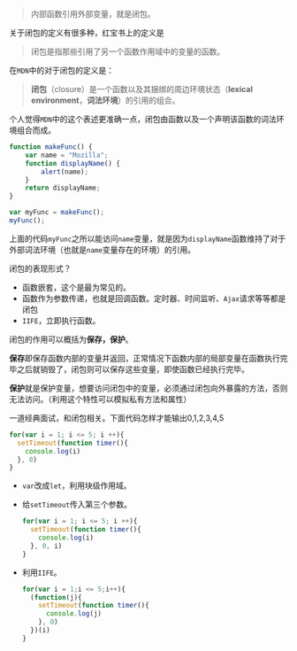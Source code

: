 > 内部函数引用外部变量，就是闭包。

关于闭包的定义有很多种，红宝书上的定义是

> 闭包是指那些引用了另一个函数作用域中的变量的函数。

在`MDN`中的对于闭包的定义是：

> **闭包**（closure）是一个函数以及其捆绑的周边环境状态（**lexical environment**，**词法环境**）的引用的组合。

个人觉得`MDN`中的这个表述更准确一点，闭包由函数以及一个声明该函数的词法环境组合而成。

```js
function makeFunc() {
    var name = "Mozilla";
    function displayName() {
        alert(name);
    }
    return displayName;
}

var myFunc = makeFunc();
myFunc();
```

上面的代码`myFunc`之所以能访问`name`变量，就是因为`displayName`函数维持了对于外部词法环境（也就是`name`变量存在的环境）的引用。

闭包的表现形式？

- 函数嵌套，这个是最为常见的。
- 函数作为参数传递，也就是回调函数。定时器、时间监听、`Ajax`请求等等都是闭包
- `IIFE`，立即执行函数。

闭包的作用可以概括为**保存，保护**。

**保存**即保存函数内部的变量并返回，正常情况下函数内部的局部变量在函数执行完毕之后就销毁了，闭包则可以保存这些变量，即使函数已经执行完毕。

**保护**就是保护变量，想要访问闭包中的变量，必须通过闭包向外暴露的方法，否则无法访问。（利用这个特性可以模拟私有方法和属性）



一道经典面试，和闭包相关。下面代码怎样才能输出0,1,2,3,4,5

```js
for(var i = 1; i <= 5; i ++){
  setTimeout(function timer(){
    console.log(i)
  }, 0)
}
```

- `var`改成`let`，利用块级作用域。

- 给`setTimeout`传入第三个参数。

  ```js
  for(var i = 1; i <= 5; i ++){
    setTimeout(function timer(){
      console.log(i)
    }, 0, i)
  }
  ```

- 利用`IIFE`。

  ```js
  for(var i = 1;i <= 5;i++){
    (function(j){
      setTimeout(function timer(){
        console.log(j)
      }, 0)
    })(i)
  }
  ```